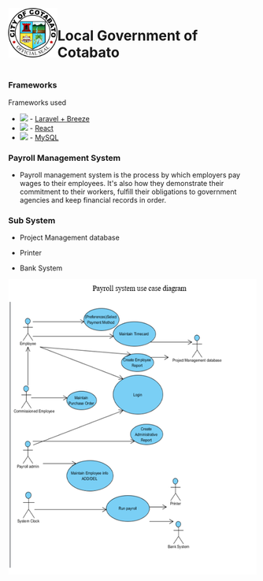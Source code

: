 <img align="left" src="logo.jpg" style="text-align: center;" height="100px" width="100px">

# Local Government of Cotabato
#

### Frameworks
Frameworks used
* <img height="25" src="https://github.com/laravel/breeze/raw/1.x/art/logo.svg"> - [Laravel + Breeze](https://github.com/laravel/breeze)
* <img height="25" src="https://upload.wikimedia.org/wikipedia/commons/thumb/a/a7/React-icon.svg/2300px-React-icon.svg.png"> - [React](https://reactjs.org/)
* <img height="25" src="https://1000logos.net/wp-content/uploads/2020/08/MySQL-Logo.png"> - [MySQL](https://www.mysql.com/)

### Payroll Management System
* Payroll management system is the process by which employers pay wages to their employees. It's also how they demonstrate their commitment to their workers, fulfill their obligations to government agencies and keep financial records in order.

### Sub System
* Project Management database

* Printer

* Bank System

<img align="left" src="system.png" style="text-align: center;" height="600" width="600">
